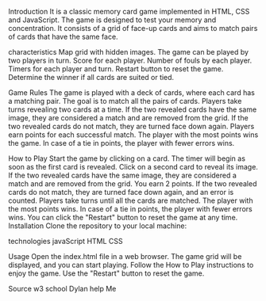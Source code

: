 Introduction
It is a classic memory card game implemented in HTML, CSS and JavaScript. The game is designed to test your memory and concentration. It consists of a grid of face-up cards and aims to match pairs of cards that have the same face.

characteristics
Map grid with hidden images. The game can be played by two players in turn. Score for each player. Number of fouls by each player. Timers for each player and turn. Restart button to reset the game. Determine the winner if all cards are suited or tied.

Game Rules
The game is played with a deck of cards, where each card has a matching pair.
The goal is to match all the pairs of cards.
Players take turns revealing two cards at a time.
If the two revealed cards have the same image, they are considered a match and are removed from the grid.
If the two revealed cards do not match, they are turned face down again.
Players earn points for each successful match.
The player with the most points wins the game.
In case of a tie in points, the player with fewer errors wins.

How to Play
Start the game by clicking on a card. The timer will begin as soon as the first card is revealed.
Click on a second card to reveal its image.
If the two revealed cards have the same image, they are considered a match and are removed from the grid. You earn 2 points.
If the two revealed cards do not match, they are turned face down again, and an error is counted.
Players take turns until all the cards are matched.
The player with the most points wins. In case of a tie in points, the player with fewer errors wins.
You can click the "Restart" button to reset the game at any time.
Installation
Clone the repository to your local machine:

technologies
javaScript
HTML
CSS

Usage
Open the index.html file in a web browser.
The game grid will be displayed, and you can start playing.
Follow the How to Play instructions to enjoy the game.
Use the "Restart" button to reset the game.

Source
w3 school
Dylan help
Me






